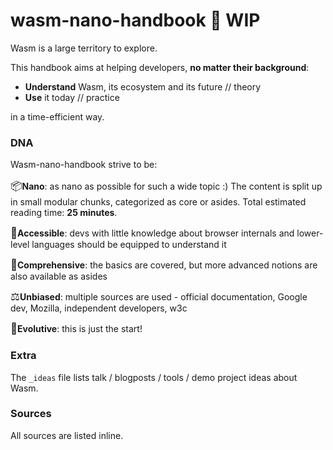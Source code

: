 # wasm-nano-handbook 🚧 WIP

Wasm is a large territory to explore.  

This handbook aims at helping developers, **no matter their background**:

* **Understand** Wasm, its ecosystem and its future // theory
* **Use** it today // practice   

in a time-efficient way.

### DNA 
Wasm-nano-handbook strive to be:  

<span style="font-size:larger;">📦</span>**Nano**: as nano as possible for such a wide topic :) The content is split up in small modular chunks, categorized as core or asides. Total estimated reading time: **25 minutes**.  

<span style="font-size:larger;">🧘‍</span>**Accessible**: devs with little knowledge about browser internals and lower-level languages should be equipped to understand it  

<span style="font-size:larger;">🔋</span>**Comprehensive**: the basics are covered, but more advanced notions are also available as asides  

<span style="font-size:larger;">⚖️</span>**Unbiased**: multiple sources are used - official documentation, Google dev, Mozilla, independent developers, w3c 

<span style="font-size:larger;">🌱</span>**Evolutive**: this is just the start!  

### Extra 
The `_ideas` file lists talk / blogposts / tools / demo project ideas about Wasm. 

### Sources 
All sources are listed inline.


